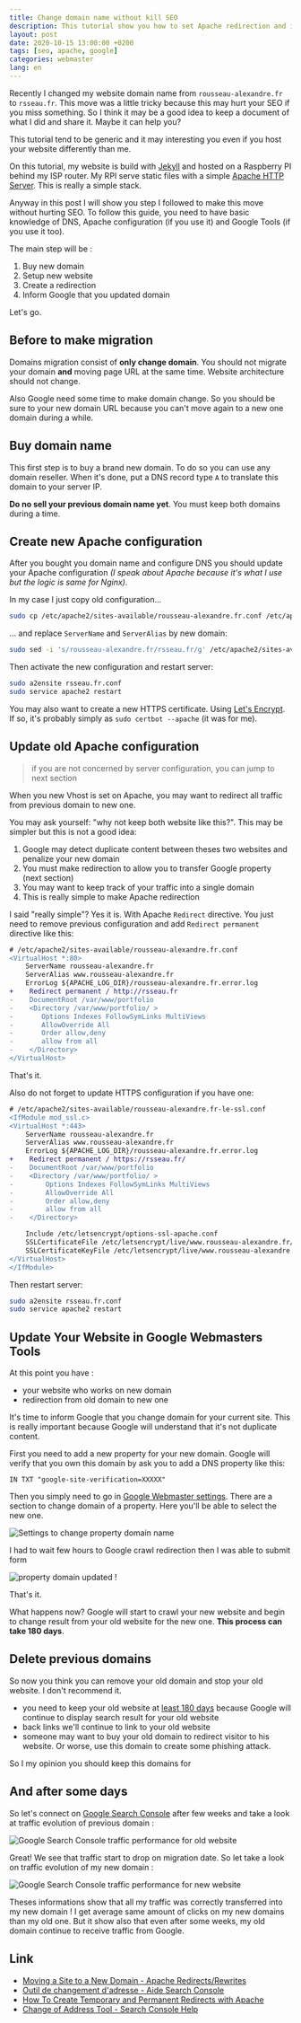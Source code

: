 ```yaml
---
title: Change domain name without kill SEO
description: This tutorial show you how to set Apache redirection and inform Google that you change domain name
layout: post
date: 2020-10-15 13:00:00 +0200
tags: [seo, apache, google]
categories: webmaster
lang: en
---
```


Recently I changed my website domain name from `rousseau-alexandre.fr` to `rsseau.fr`. This move was a little tricky because this may hurt your SEO if you miss something. So I think it may be a good idea to keep a document of what I did and share it. Maybe it can help you?

This tutorial tend to be generic and it may interesting you even if you host your website differently than me.

On this tutorial, my website is build with [Jekyll](https://jekyllrb.com/) and hosted on a Raspberry PI behind my ISP router. My RPI serve static files with a simple [Apache HTTP Server](https://httpd.apache.org/). This is really a simple stack.

Anyway in this post I will show you step I followed to make this move without hurting SEO. To follow this guide, you need to have basic knowledge of DNS, Apache configuration (if you use it) and Google Tools (if you use it too).

The main step will be :

1. Buy new domain
2. Setup new website
3. Create a redirection
4. Inform Google that you updated domain

Let's go.

## Before to make migration

Domains migration consist of **only change domain**. You should not migrate your domain **and** moving page URL at the same time. Website architecture should not change.

Also Google need some time to make domain change. So you should be sure to your new domain URL because you can't move again to a new one domain during a while.

## Buy domain name

This first step is to buy a brand new domain. To do so you can use any domain reseller. When it's done, put a DNS record type `A` to translate this domain to your server IP.

**Do no sell your previous domain name yet**. You must keep both domains during a time.

## Create new Apache configuration

After you bought you domain name and configure DNS you should update your Apache configuration _(I speak about Apache because it's what I use but the logic is same for Nginx)_.

In my case I just copy old configuration...

```bash
sudo cp /etc/apache2/sites-available/rousseau-alexandre.fr.conf /etc/apache2/sites-available/rsseau.fr.conf
```

... and replace `ServerName` and `ServerAlias` by new domain:

```bash
sudo sed -i 's/rousseau-alexandre.fr/rsseau.fr/g' /etc/apache2/sites-available/rsseau.fr.conf
```

Then activate the new configuration and restart server:

```bash
sudo a2ensite rsseau.fr.conf
sudo service apache2 restart
```

You may also want to create a new HTTPS certificate. Using [Let's Encrypt](https://letsencrypt.org/). If so, it's probably simply as `sudo certbot --apache` (it was for me).

## Update old Apache configuration

> if you are not concerned by server configuration, you can jump to next section

When you new Vhost is set on Apache, you may want to redirect all traffic from previous domain to new one.

You may ask yourself: "why not keep both website like this?". This may be simpler but this is not a good idea:

1. Google may detect duplicate content between theses two websites and penalize your new domain
2. You must make redirection to allow you to transfer Google property (next section)
3. You may want to keep track of your traffic into a single domain
4. This is really simple to make Apache redirection

I said "really simple"? Yes it is. With Apache `Redirect` directive. You just need to remove previous configuration and add `Redirect permanent` directive like this:

```diff
# /etc/apache2/sites-available/rousseau-alexandre.fr.conf
<VirtualHost *:80>
    ServerName rousseau-alexandre.fr
    ServerAlias www.rousseau-alexandre.fr
    ErrorLog ${APACHE_LOG_DIR}/rousseau-alexandre.fr.error.log
+    Redirect permanent / http://rsseau.fr
-    DocumentRoot /var/www/portfolio
-    <Directory /var/www/portfolio/ >
-       Options Indexes FollowSymLinks MultiViews
-       AllowOverride All
-       Order allow,deny
-       allow from all
-    </Directory>
</VirtualHost>
```

That's it.

Also do not forget to update HTTPS configuration if you have one:

```diff
# /etc/apache2/sites-available/rousseau-alexandre.fr-le-ssl.conf
<IfModule mod_ssl.c>
<VirtualHost *:443>
    ServerName rousseau-alexandre.fr
    ServerAlias www.rousseau-alexandre.fr
    ErrorLog ${APACHE_LOG_DIR}/rousseau-alexandre.fr.error.log
+    Redirect permanent / https://rsseau.fr/
-    DocumentRoot /var/www/portfolio
-    <Directory /var/www/portfolio/ >
-        Options Indexes FollowSymLinks MultiViews
-        AllowOverride All
-        Order allow,deny
-        allow from all
-    </Directory>

    Include /etc/letsencrypt/options-ssl-apache.conf
    SSLCertificateFile /etc/letsencrypt/live/www.rousseau-alexandre.fr/fullchain.pem
    SSLCertificateKeyFile /etc/letsencrypt/live/www.rousseau-alexandre.fr/privkey.pem
</VirtualHost>
</IfModule>
```

Then restart server:

```bash
sudo a2ensite rsseau.fr.conf
sudo service apache2 restart
```

## Update Your Website in Google Webmasters Tools

At this point you have :

- your website who works on new domain
- redirection from old domain to new one

It's time to inform Google that you change domain for your current site. This is really important because Google will understand that it's not duplicate content.

First you need to add a new property for your new domain. Google will verify that you own this domain by ask you to add a DNS property like this:

```
IN TXT "google-site-verification=XXXXX"
```

Then you simply need to go in [Google Webmaster settings](https://search.google.com/search-console/settings). There are a section to change domain of a property. Here you'll be able to select the new one.

![Settings to change property domain name](./images/google-webmaster-prepare-update-domain.png)

I had to wait few hours to Google crawl redirection then I was able to submit form

![property domain updated !](./images/google-webmaster-domain-updated.png)

That's it.

What happens now? Google will start to crawl your new website and begin to change result from your old website for the new one. **This process can take 180 days**.

## Delete previous domains

So now you think you can remove your old domain and stop your old website. I don't recommend it.

- you need to keep your old website at [least 180 days](https://support.google.com/webmasters/answer/9370220) because Google will continue to display search result for your old website
- back links we'll continue to link to your old website
- someone may want to buy your old domain to redirect visitor to his website. Or worse, use this domain to create some phishing attack.

So I my opinion you should keep this domains for

## And after some days

So let's connect on [Google Search Console](https://search.google.com/search-console) after few weeks and take a look at traffic evolution of previous domain :

![Google Search Console traffic performance for old website](./images/google-webmaster-old-domain.png)

Great! We see that traffic start to drop on migration date. So let take a look on traffic evolution of my new domain :

![Google Search Console traffic performance for new website](./images/google-webmaster-new-domain.png)

Theses informations show that all my traffic was correctly transferred into my new domain ! I get average same amount of clicks on my new domains than my old one. But it show also that even after some weeks, my old domain continue to receive traffic from Google.

## Link

- [Moving a Site to a New Domain - Apache Redirects/Rewrites](https://dev-notes.eu/2016/08/moving-a-site-to-a-new-domain/)
- [Outil de changement d'adresse - Aide Search Console](https://support.google.com/webmasters/answer/9370220)
- [How To Create Temporary and Permanent Redirects with Apache](https://www.digitalocean.com/community/tutorials/how-to-create-temporary-and-permanent-redirects-with-apache)
- [Change of Address Tool - Search Console Help](https://support.google.com/webmasters/answer/9370220)
